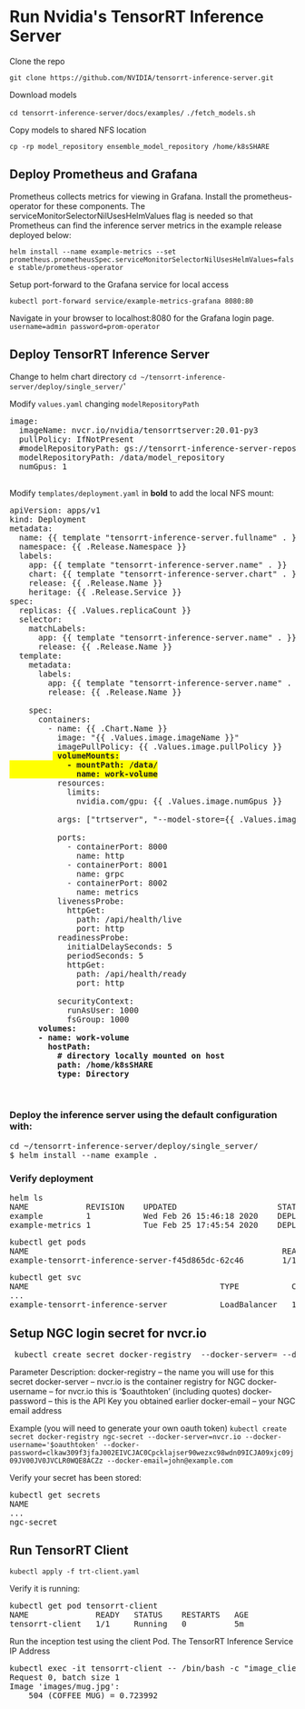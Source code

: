 # Run Nvidia's TensorRT Inference Server

Clone the repo

`git clone https://github.com/NVIDIA/tensorrt-inference-server.git`

Download models

`cd tensorrt-inference-server/docs/examples/`
`./fetch_models.sh`

Copy models to shared NFS location

`cp -rp model_repository ensemble_model_repository /home/k8sSHARE`

## Deploy Prometheus and Grafana

Prometheus collects metrics for viewing in Grafana. Install the prometheus-operator for these components. The serviceMonitorSelectorNilUsesHelmValues flag is needed so that Prometheus can find the inference server metrics in the example release deployed below:

`helm install --name example-metrics --set prometheus.prometheusSpec.serviceMonitorSelectorNilUsesHelmValues=false stable/prometheus-operator`

Setup port-forward to the Grafana service for local access

`kubectl port-forward service/example-metrics-grafana 8080:80`

Navigate in your browser to localhost:8080 for the Grafana login page. 
`username=admin password=prom-operator`

## Deploy TensorRT Inference Server
Change to helm chart directory
`cd ~/tensorrt-inference-server/deploy/single_server/`'

Modify `values.yaml` changing `modelRepositoryPath`

<pre>
image:
  imageName: nvcr.io/nvidia/tensorrtserver:20.01-py3
  pullPolicy: IfNotPresent
  #modelRepositoryPath: gs://tensorrt-inference-server-repository/model_repository
  modelRepositoryPath: /data/model_repository
  numGpus: 1
 </pre>

Modify `templates/deployment.yaml` in **bold** to add the local NFS mount:
<pre>
apiVersion: apps/v1
kind: Deployment
metadata:
  name: {{ template "tensorrt-inference-server.fullname" . }}
  namespace: {{ .Release.Namespace }}
  labels:
    app: {{ template "tensorrt-inference-server.name" . }}
    chart: {{ template "tensorrt-inference-server.chart" . }}
    release: {{ .Release.Name }}
    heritage: {{ .Release.Service }}
spec:
  replicas: {{ .Values.replicaCount }}
  selector:
    matchLabels:
      app: {{ template "tensorrt-inference-server.name" . }}
      release: {{ .Release.Name }}
  template:
    metadata:
      labels:
        app: {{ template "tensorrt-inference-server.name" . }}
        release: {{ .Release.Name }}

    spec:
      containers:
        - name: {{ .Chart.Name }}
          image: "{{ .Values.image.imageName }}"
          imagePullPolicy: {{ .Values.image.pullPolicy }}
         <b style='background-color:yellow'> volumeMounts:
            - mountPath: /data/
              name: work-volume</b>
          resources:
            limits:
              nvidia.com/gpu: {{ .Values.image.numGpus }}

          args: ["trtserver", "--model-store={{ .Values.image.modelRepositoryPath }}"]

          ports:
            - containerPort: 8000
              name: http
            - containerPort: 8001
              name: grpc
            - containerPort: 8002
              name: metrics
          livenessProbe:
            httpGet:
              path: /api/health/live
              port: http
          readinessProbe:
            initialDelaySeconds: 5
            periodSeconds: 5
            httpGet:
              path: /api/health/ready
              port: http

          securityContext:
            runAsUser: 1000
            fsGroup: 1000
   <b>   volumes:
      - name: work-volume
        hostPath:
          # directory locally mounted on host
          path: /home/k8sSHARE
          type: Directory
   </b>
   </pre>


### Deploy the inference server using the default configuration with:

<pre>
cd ~/tensorrt-inference-server/deploy/single_server/
$ helm install --name example .
</pre>

### Verify deployment
<pre>
helm ls
NAME           	REVISION	UPDATED                 	STATUS  	CHART                          	APP VERSION	NAMESPACE
example        	1       	Wed Feb 26 15:46:18 2020	DEPLOYED	tensorrt-inference-server-1.0.0	1.0        	default  
example-metrics	1       	Tue Feb 25 17:45:54 2020	DEPLOYED	prometheus-operator-8.9.2      	0.36.0     	default  
</pre>

<pre>
kubectl get pods
NAME                                                     READY   STATUS    RESTARTS   AGE
example-tensorrt-inference-server-f45d865dc-62c46        1/1     Running   0          53m
</pre>

<pre>
kubectl get svc
NAME                                        TYPE           CLUSTER-IP       EXTERNAL-IP      PORT(S)                                        AGE
...
example-tensorrt-inference-server           LoadBalancer   10.150.77.138    192.168.60.150   8000:31165/TCP,8001:31408/TCP,8002:30566/TCP   53m
</pre>

## Setup NGC login secret for nvcr.io

<pre> kubectl create secret docker-registry <your-secret-name> --docker-server=<your-registry-server> --docker-username=<your-registry-username> --docker-password=<your-registry-apikey> --docker-email=<your-email>
</pre> 

Parameter Description:
docker-registry <your-secret-name> – the name you will use for this secret
docker-server <your-registry-server> – nvcr.io is the container registry for NGC
docker-username <your-registry-username> – for nvcr.io this is ‘$oauthtoken’ (including quotes)
docker-password <your-registry-apikey> – this is the API Key you obtained earlier
docker-email <your-email> – your NGC email address

Example (you will need to generate your own oauth token)
`kubectl create secret docker-registry ngc-secret --docker-server=nvcr.io --docker-username='$oauthtoken' --docker-password=clkaw309f3jfaJ002EIVCJAC0Cpcklajser90wezxc98wdn09ICJA09xjc09j09JV00JV0JVCLR0WQE8ACZz --docker-email=john@example.com`

Verify your secret has been stored:
<pre>
kubectl get secrets
NAME                                                          TYPE                                  DATA   AGE
...
ngc-secret                                                    kubernetes.io/dockerconfigjson        1      106m
</pre>

## Run TensorRT Client
`kubectl apply -f trt-client.yaml`

Verify it is running:
<pre>
kubectl get pod tensorrt-client 
NAME              READY   STATUS    RESTARTS   AGE
tensorrt-client   1/1     Running   0          5m
</pre>

Run the inception test using the client Pod. The TensorRT Inference Service IP Address
<pre>
kubectl exec -it tensorrt-client -- /bin/bash -c "image_client -u 192.168.60.150:8000 -m resnet50_netdef -s INCEPTION images/mug.jpg"
Request 0, batch size 1
Image 'images/mug.jpg':
    504 (COFFEE MUG) = 0.723992
</pre>





